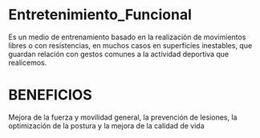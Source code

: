 # Entretenimiento_Funcional
Es un medio de entrenamiento basado en la realización de movimientos libres o con resistencias, en muchos casos en superficies inestables, que guardan relación con gestos comunes a la actividad deportiva que realicemos. 
# BENEFICIOS 
Mejora de la fuerza y movilidad general, la prevención de lesiones, la optimización de la postura y la mejora de la calidad de vida